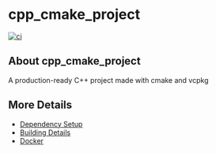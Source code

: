 # cpp_cmake_project

[![ci](https://github.com/ClausKlein/cpp_cmake_project/actions/workflows/ci.yml/badge.svg)](https://github.com/ClausKlein/cpp_cmake_project/actions/workflows/ci.yml)

## About cpp_cmake_project
A production-ready C++ project made with cmake and vcpkg

## More Details

 * [Dependency Setup](./docs/dependencies.md)
 * [Building Details](./docs/building.md)
 * [Docker](./docs/docker.md)
